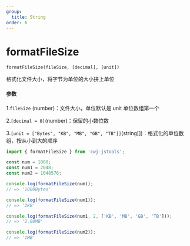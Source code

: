 ```yaml
---
group:
  title: String
order: 6
---
```


# formatFileSize

`formatFileSize(fileSize, [decimal], [unit])`

格式化文件大小，将字节为单位的大小拼上单位

#### 参数

1.`fileSize` (number)：文件大小，单位默认是 unit 单位数组第一个

2.`[decimal = 0]`(number)：保留的小数位数

3.`[unit = ["Bytes", "KB", "MB", "GB", "TB"]]`(string[])：格式化的单位数组，按从小到大的顺序

```jsx | pure
import { formatFileSize } from 'cwj-jstools';

const num = 1000;
const num1 = 2048;
const num2 = 1048576;

console.log(formatFileSize(num));
// => '1000Bytes'

console.log(formatFileSize(num1));
// => '2KB'

console.log(formatFileSize(num1, 2, ['KB', 'MB', 'GB', 'TB']));
// => '2.00MB'

console.log(formatFileSize(num2));
// => '1MB'
```
